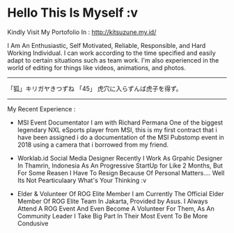 # Hello This Is Myself :v

Kindly Visit My Portofolio In : http://kitsuzune.my.id/


I Am An Enthusiastic, Self Motivated, Reliable, Responsible, and Hard Working Individual. I can work according to the time specified and easily adapt to certain situations such as team work. I'm also experienced in the world of editing for things like videos, animations, and photos.

---------------------------------------------------------------------

「狐」キリガヤきつずね 「45」 虎穴に入らずんば虎子を得ず。

---------------------------------------------------------------------

My Recent Experience :
- MSI Event Documentator
I am with Richard Permana One of the biggest legendary NXL eSports player from MSI, this is my first contract that i have been assigned i do a documentation of the MSI Pubstomp event in 2018 using a camera that i borrowed from my friend.

- Worklab.id Social Media Designer
Recently I Work As Grpahic Designer In Thamrin, Indonesia As An Progressive StartUp for Like 2 Months, But For Some Reasen I Have To Resign Because Of Personal Matters.... Well Its Not Pearticulaary What's Your Thinking :v

- Elder & Volunteer Of ROG Elite Member
I am Currently The Official Elder Member Of ROG Elite Team In Jakarta, Provided by Asus. I Always Attend A ROG Event And Even Become A Volunteer For Them, As An Community Leader I Take Big Part In Their Most Event To Be More Condusive
